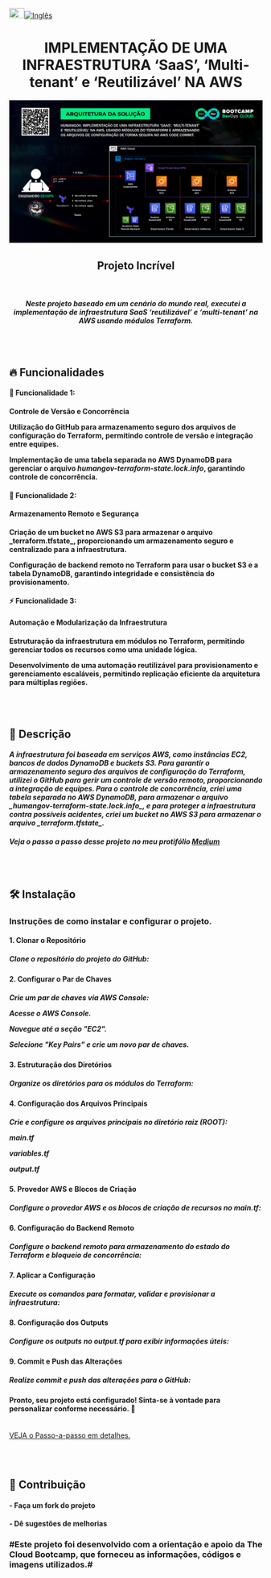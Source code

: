 
<img src="https://upload.wikimedia.org/wikipedia/en/a/a4/Flag_of_the_United_States.svg" width="30" height="20">[![Inglês](https://img.shields.io/badge/lang-English-blue)](README-en.md)


<div align="center"><h1>IMPLEMENTAÇÃO DE UMA INFRAESTRUTURA ‘SaaS’, ‘Multi-tenant’ e ‘Reutilizável’ NA AWS</h1> 



![Arquitetura](https://github.com/GO-MULTICOUD-DEVOPS/human-gov-infrastructure/blob/main/PORTFOLIO%20DEVOPS%20%20MODULE%203%20ARQUITETURA.png?raw=true)



<p align="left"> <h2>Projeto Incrível</h2><br> <i><h4>Neste projeto baseado em um cenário do mundo real, executei a implementação de infraestrutura SaaS ‘reutilizável’ e ‘multi-tenant’ na AWS usando módulos Terraform.</i> </h4></p><br><br>



<div align="left"><h2>🔥 Funcionalidades</h2></div>


<div align="left"><h4>🚀 Funcionalidade 1:</h4></div> 
  
<div align="left"><h4>Controle de Versão e Concorrência

Utilização do GitHub para armazenamento seguro dos arquivos de configuração do Terraform, permitindo controle de versão e integração entre equipes.

Implementação de uma tabela separada no AWS DynamoDB para gerenciar o arquivo _humangov-terraform-state.lock.info_, garantindo controle de concorrência.</h4></div>
  
<div align="left"><h4>🎯 Funcionalidade 2:</h4></div> 
<div align="left"><h4>Armazenamento Remoto e Segurança</h4></div>

<div align="left"><h4>Criação de um bucket no AWS S3 para armazenar o arquivo _terraform.tfstate_, proporcionando um armazenamento seguro e centralizado para a infraestrutura.

Configuração de backend remoto no Terraform para usar o bucket S3 e a tabela DynamoDB, garantindo integridade e consistência do provisionamento.</h4></div>

<div align="left"><h4>⚡ Funcionalidade 3:</h4></div> 
<div align="left"><h4>Automação e Modularização da Infraestrutura</h4></div>

<div align="left"><h4>Estruturação da infraestrutura em módulos no Terraform, permitindo gerenciar todos os recursos como uma unidade lógica.

Desenvolvimento de uma automação reutilizável para provisionamento e gerenciamento escaláveis, permitindo replicação eficiente da arquitetura para múltiplas regiões.</h4></div><br><br>



<div align="left"><h2>🌟 Descrição</h2></div>

<div align="left"><i><h4>A infraestrutura foi baseada em serviços AWS, como instâncias EC2, bancos de dados DynamoDB e buckets S3. Para garantir o armazenamento seguro dos arquivos de configuração do Terraform, utilizei o GitHub para gerir um controle de versão remoto, proporcionando a integração de equipes. Para o controle de concorrência, criei uma tabela separada no AWS DynamoDB, para armazenar o arquivo _humangov-terraform-state.lock.info_, e para proteger a infraestrutura contra possíveis acidentes, criei um bucket no AWS S3 para armazenar o arquivo _terraform.tfstate_.</i> </h4></div>

<div align="left"><i><h4>Veja o passo a passo desse projeto no meu protifólio <a href="https://medium.com/@go-multicloud-devops/humangov-implementação-de-uma-infraestrutura-saas-multi-tenant-e-reutilizável-na-aws-490401bcfd16">Medium</a> </i> </h4> </div><br><br>



<div align="left"><h2> 🛠️ Instalação</h2></div>

<div align="left"><h3>Instruções de como instalar e configurar o projeto.</h3></div>

<div align="left"><h4>1. Clonar o Repositório</h4></div>
<div align="left"><h5>Clone o repositório do projeto do GitHub:</h5></div>



<div align="left"><h4>2. Configurar o Par de Chaves</h4></div>

<div align="left"><h5>Crie um par de chaves via AWS Console:

Acesse o AWS Console.

Navegue até a seção "EC2".

Selecione "Key Pairs" e crie um novo par de chaves.</h5></div>


<div align="left"><h4>3. Estruturação dos Diretórios</h4></div>
<div align="left"><h5>Organize os diretórios para os módulos do Terraform:</h5></div>



<div align="left"><h4>4. Configuração dos Arquivos Principais</h4></div>

<div align="left"><h5>Crie e configure os arquivos principais no diretório raiz (ROOT):

main.tf

variables.tf

output.tf

</h5></div>



<div align="left"><h4>5. Provedor AWS e Blocos de Criação</h4></div>

<div align="left"><h5>Configure o provedor AWS e os blocos de criação de recursos no main.tf:</h5></div>



<div align="left"><h4>6. Configuração do Backend Remoto</h4></div>
<div align="left"><h5>Configure o backend remoto para armazenamento do estado do Terraform e bloqueio de concorrência:</h5></div>



<div align="left"><h4>7. Aplicar a Configuração</h4></div>
<div align="left"><h5>Execute os comandos para formatar, validar e provisionar a infraestrutura:</h5></div>



<div align="left"><h4>8. Configuração dos Outputs</h4></div>
<div align="left"><h5>Configure os outputs no output.tf para exibir informações úteis:</h5></div>



<div align="left"><h4>9. Commit e Push das Alterações</h4></div>
<div align="left"><h5>Realize commit e push das alterações para o GitHub:</h5></div>



<div align="left"><h4>Pronto, seu projeto está configurado! Sinta-se à vontade para personalizar conforme necessário. 🚀</h4></div><br>



<div align="left"><a href="https://medium.com/@go-multicloud-devops/humangov-implementação-de-uma-infraestrutura-saas-multi-tenant-e-reutilizável-na-aws-490401bcfd16">VEJA o Passo-a-passo em detalhes.</a></i></h4></p></div><br><br>




<div align="left"><h2>🤝 Contribuição</h2></div>

<div align="left"><h4>- Faça um fork do projeto</h4></div>

<div align="left"><h4>- Dê sugestões de melhorias</h4></div>

<div align="left"><h3>#Este projeto foi desenvolvido com a orientação e apoio da The Cloud Bootcamp, que forneceu as informações, códigos e imagens utilizados.#</h3></div><br><br><br>
